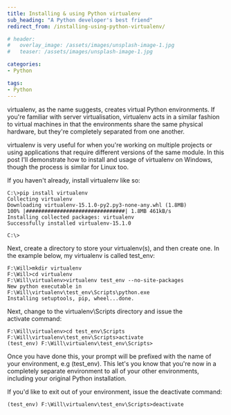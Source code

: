 ```yaml
---
title: Installing & using Python virtualenv
sub_heading: "A Python developer's best friend"
redirect_from: /installing-using-python-virtualenv/

# header:
#   overlay_image: /assets/images/unsplash-image-1.jpg
#   teaser: /assets/images/unsplash-image-1.jpg

categories:
- Python

tags:
- Python
---
```

virtualenv, as the name suggests, creates virtual Python environments. If you're familiar with server virtualisation, virtualenv acts in a similar fashion to virtual machines in that the environments share the same physical hardware, but they're completely separated from one another.

virtualenv is very useful for when you're working on multiple projects or using applications that require different versions of the same module. In this post I'll demonstrate how to install and usage of virtualenv on Windows, though the process is similar for Linux too.

If you haven't already, install virtualenv like so:

```
C:\>pip install virtualenv
Collecting virtualenv
Downloading virtualenv-15.1.0-py2.py3-none-any.whl (1.8MB)
100% |################################| 1.8MB 461kB/s
Installing collected packages: virtualenv
Successfully installed virtualenv-15.1.0

C:\>
```

Next, create a directory to store your virtualenv(s), and then create one. In the example below, my virtualenv is called test_env:

```
F:\Will>mkdir virtualenv
F:\Will>cd virtualenv
F:\Will\virtualenv>virtualenv test_env --no-site-packages
New python executable in F:\Will\virtualenv\test_env\Scripts\python.exe
Installing setuptools, pip, wheel...done.
```

Next, change to the virtualenv\Scripts directory and issue the activate command:

```
F:\Will\virtualenv>cd test_env\Scripts
F:\Will\virtualenv\test_env\Scripts>activate
(test_env) F:\Will\virtualenv\test_env\Scripts>
```

Once you have done this, your prompt will be prefixed with the name of your environment, e.g (test_env). This let's you know that you're now in a completely separate environment to all of your other environments, including your original Python installation.

If you'd like to exit out of your environment, issue the deactivate command:

```
(test_env) F:\Will\virtualenv\test_env\Scripts>deactivate
```